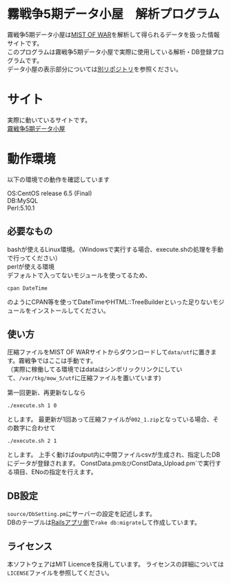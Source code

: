 # 霧戦争5期データ小屋　解析プログラム
霧戦争5期データ小屋は[MIST OF WAR](http://blacktea.sakura.ne.jp/mistofwar/)を解析して得られるデータを扱った情報サイトです。  
このプログラムは霧戦争5期データ小屋で実際に使用している解析・DB登録プログラムです。  
データ小屋の表示部分については[別リポジトリ](https://github.com/white-mns/mow_rails)を参照ください。

# サイト
実際に動いているサイトです。  
[霧戦争5期データ小屋](http://tkg.mn-s.net/mow_5)

# 動作環境
以下の環境での動作を確認しています  
  
OS:CentOS release 6.5 (Final)  
DB:MySQL  
Perl:5.10.1  

## 必要なもの

bashが使えるLinux環境。（Windowsで実行する場合、execute.shの処理を手動で行ってください）  
perlが使える環境  
デフォルトで入ってないモジュールを使ってるため、

    cpan DateTime

のようにCPAN等を使ってDateTimeやHTML::TreeBuilderといった足りないモジュールをインストールしてください。

## 使い方
圧縮ファイルをMIST OF WARサイトからダウンロードして`data/utf`に置きます。霧戦争ではここは手動です。  
（実際に稼働してる環境ではdataはシンボリックリンクにしていて、`/var/tkg/mow_5/utf`に圧縮ファイルを置いています)

第一回更新、再更新なしなら

    ./execute.sh 1 0

とします。
最更新が1回あって圧縮ファイルが`002_1.zip`となっている場合、その数字に合わせて

    ./execute.sh 2 1

とします。
上手く動けばoutput内に中間ファイルcsvが生成され、指定したDBにデータが登録されます。
ConstData.pm`及び`ConstData_Upload.pm`で実行する項目、ENoの指定を行えます。

## DB設定
`source/DbSetting.pm`にサーバーの設定を記述します。  
DBのテーブルは[Railsアプリ側](https://github.com/white-mns/mow_rails)で`rake db:migrate`して作成しています。

## ライセンス
本ソフトウェアはMIT Licenceを採用しています。 ライセンスの詳細については`LICENSE`ファイルを参照してください。
